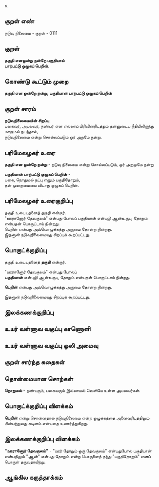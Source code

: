 உ

## குறள் எண் 

நடுவு நிலைமை - குறள் - 0111  

## குறள் 

**தகுதி எனஒன்று நன்றே பகுதியால்  
பாற்பட்டு ஒழுகப் பெறின்.** 

## கொண்டு கூட்டும் முறை

**தகுதி என ஒன்றே நன்று, பகுதியான் பாற்பட்டு ஒழுகப் பெறின்**  

## குறள் சாரம் 

**நடுவுநிலைமையின் சிறப்பு**  
பகைவர், அயலவர், நண்பர் என எல்லாப் பிரிவினரிடத்தும் தன்னுடைய நீதியிலிருந்து மாறாமல் நடந்தால்,   
நடுவுநிலைமை என்று சொல்லப்படும் ஓர் அறமே நன்று.  

## பரிமேலழகர் உரை

**தகுதி என ஒன்றே நன்று** - நடுவு நிலைமை என்று சொல்லப்படும், ஓர் அறமுமே நன்று  

**பகுதியான் பாற்பட்டு ஒழுகப் பெறின்** -  
பகை, நொதுமல் நட்பு எனும் பகுதிதோறும்,  
தன் முறைமையை விடாது ஒழுகப் பெறின்.   

## பரிமேலழகர் உரைகுறிப்பு   

தகுதி உடையதனைத் தகுதி என்றார்.  
"ஊரானோர் தேவகுலம்" என்பது போலப் பகுதியான் என்புழி ஆன்உருபு, தோறும் என்பதன் பொருட்டாய் நின்றது.  
பெறின் என்பது அவ்வொழுக்கத்து அருமை தோன்ற நின்றது.  
இதனான் நடுவுநிலைமையது சிறப்புக் கூறப்பட்டது.  

## பொருட்க்குறிப்பு 

தகுதி உடையதனைத் **தகுதி** என்றார்.  

"ஊரானோர் தேவகுலம்" என்பது போலப்  
**பகுதியான்** என்புழி ஆன்உருபு, தோறும் என்பதன் பொருட்டாய் நின்றது.  

**பெறின்** என்பது அவ்வொழுக்கத்து அருமை தோன்ற நின்றது.  

இதனான் நடுவுநிலைமையது சிறப்புக் கூறப்பட்டது.  

## இலக்கணக்குறிப்பு  


## உயர் வள்ளுவ வகுப்பு காணொளி


## உயர் வள்ளுவ வகுப்பு ஒலி அமைவு 

 
## குறள் சார்ந்த கதைகள் 


## தொன்மையான சொற்கள்

**நொதுமல்** - நண்பரும், பகைவரும் இல்லாமல் வெளியே உள்ள அயலவர்கள்.  

## பொருட்க்குறிப்பு விளக்கம்

**பெறின்** என்று சொன்னதால் நடுவுநிலைமை என்ற ஒழுக்கத்தை அனைவரிடத்திலும் பின்பற்றுவது கடினம் என்பதை உணர்த்துகிறது.  

## இலக்கணக்குறிப்பு விளக்கம்

**"ஊரானோர் தேவகுலம்"** - "ஊர் தோறும் ஒரு தேவகுலம்" என்பதுபோல பகுதியான் என்பதிலும் "ஆன்" என்பது தோறும் என்ற பொருளைத் தந்து "பகுதிதோறும்" எனப் பொருள் தருவதாயிற்று.  

## ஆங்கில கருத்தாக்கம் 


